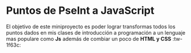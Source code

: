 #  Puntos de PseInt a JavaScript

El objetivo de este miniproyecto es poder lograr transformas todos los puntos dados en mis clases de introducción a programación a un lenguaje mas populare como **Js** además de combiar un poco de **HTML y CSS** :tw-1f63c:
